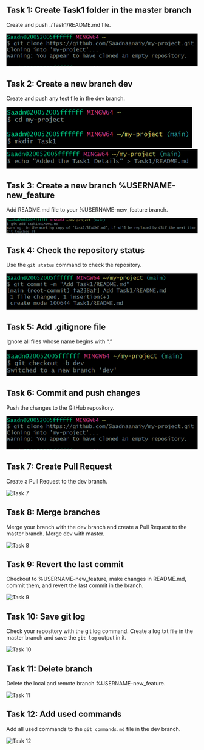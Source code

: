 <h2>Task 1: Create Task1 folder in the master branch</h2>
<p>Create and push ./Task1/README.md file.</p>
<img src="https://github.com/haytamnajim/mon-projet/blob/main/images/Screenshot%202024-11-22%20152115.png" alt="Task 1">

<h2>Task 2: Create a new branch dev</h2>
<p>Create and push any test file in the dev branch.</p>
<img src="https://github.com/haytamnajim/mon-projet/blob/main/images/Screenshot%202024-11-22%20152130.png" alt="Task 2">
<img src="https://github.com/haytamnajim/mon-projet/blob/main/images/Screenshot%202024-11-22%20152144.png" alt="Task 2">

<h2>Task 3: Create a new branch %USERNAME-new_feature</h2>
<p>Add README.md file to your %USERNAME-new_feature branch.</p>
<img src="https://github.com/haytamnajim/mon-projet/blob/main/images/Screenshot%202024-11-22%20152202.png" alt="Task 3">

<h2>Task 4: Check the repository status</h2>
<p>Use the <code>git status</code> command to check the repository.</p>
<img src="https://github.com/haytamnajim/mon-projet/blob/main/images/Screenshot%202024-11-22%20152212.png" alt="Task 4">

<h2>Task 5: Add .gitignore file</h2>
<p>Ignore all files whose name begins with “.”</p>
<img src="https://github.com/haytamnajim/mon-projet/blob/main/images/Screenshot%202024-11-22%20152228.png" alt="Task 5">

<h2>Task 6: Commit and push changes</h2>
<p>Push the changes to the GitHub repository.</p>
<img src="https://github.com/haytamnajim/mon-projet/blob/main/images/Screenshot%202024-11-22%20152115.png" alt="Task 6">

<h2>Task 7: Create Pull Request</h2>
<p>Create a Pull Request to the dev branch.</p>
<img src="" alt="Task 7">

<h2>Task 8: Merge branches</h2>
<p>Merge your branch with the dev branch and create a Pull Request to the master branch. Merge dev with master.</p>
<img src="task8.png" alt="Task 8">

<h2>Task 9: Revert the last commit</h2>
<p>Checkout to %USERNAME-new_feature, make changes in README.md, commit them, and revert the last commit in the branch.</p>
<img src="task9.png" alt="Task 9">

<h2>Task 10: Save git log</h2>
<p>Check your repository with the git log command. Create a log.txt file in the master branch and save the <code>git log</code> output in it.</p>
<img src="task10.png" alt="Task 10">

<h2>Task 11: Delete branch</h2>
<p>Delete the local and remote branch %USERNAME-new_feature.</p>
<img src="task11.png" alt="Task 11">

<h2>Task 12: Add used commands</h2>
<p>Add all used commands to the <code>git_commands.md</code> file in the dev branch.</p>
<img src="task12.png" alt="Task 12">

